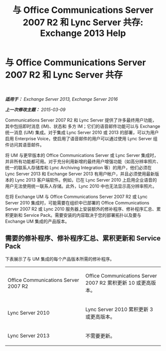 ﻿---
title: '与 Office Communications Server 2007 R2 和 Lync Server 共存: Exchange 2013 Help'
TOCTitle: 与 Office Communications Server 2007 R2 和 Lync Server 共存
ms:assetid: f12d65c7-0b2c-46a1-a14a-802a76296fa1
ms:mtpsurl: https://technet.microsoft.com/zh-cn/library/JJ851069(v=EXCHG.150)
ms:contentKeyID: 50556684
ms.date: 05/21/2018
mtps_version: v=EXCHG.150
ms.translationtype: MT
---

# 与 Office Communications Server 2007 R2 和 Lync Server 共存

 

_**适用于：** Exchange Server 2013, Exchange Server 2016_

_**上一次修改主题：** 2015-03-09_

Communications Server 2007 R2 和 Lync Server 提供了许多最终用户功能，其中包括即时消息 (IM)、状态和 多方 IM；它们的语音邮件功能可以与 Exchange 统一消息 (UM) 集成。对于集成 Lync Server 2010 或 2013 的部署，可以为用户启用 Enterprise Voice，使启用了语音邮件的用户可以通过使用 Lync Server 组件访问其语音邮件。

将 UM 与更早版本的 Office Communications Server 或 Lync Server 集成时，并非所有功能都可用。对于充分利用新增的最终用户增强功能（如高分辨率照片、统一的联系人存储库和 Lync Archiving Integration 等）的用户，他们必须在 Lync Server 2013 和 Exchange Server 2013 有用户帐户，并且必须使用最新版本的 Lync 2013 客户端软件。例如，已在 Lync Server 2010 上启用企业语音的用户无法使用统一联系人存储。此外，Lync 2010 中也无法显示高分辨率照片。

在将 Exchange UM 与 Office Communications Server 2007 R2 或 Lync Server 2010 集成时，可能需要在组织中已部署的 Office Communications Server 2007 R2 或 Lync 2010 服务器上安装额外的修补程序、修补程序汇总、累积更新和 Service Pack。需要安装的内容取决于您的部署拓扑以及要与 Exchange UM 集成的产品版本。

## 需要的修补程序、修补程序汇总、累积更新和 Service Pack

下表展示了与 UM 集成的每个产品版本所需的修补程序。


<table>
<colgroup>
<col style="width: 50%" />
<col style="width: 50%" />
</colgroup>
<tbody>
<tr class="odd">
<td><p>Office Communications Server 2007 R2</p></td>
<td><p>Office Communications Server 2007 R2 累积更新 10 或更高版本。</p></td>
</tr>
<tr class="even">
<td><p>Lync Server 2010</p></td>
<td><p>Lync Server 2010 累积更新 3 或更高版本。</p></td>
</tr>
<tr class="odd">
<td><p>Lync Server 2013</p></td>
<td><p>不需要更新。</p></td>
</tr>
</tbody>
</table>

